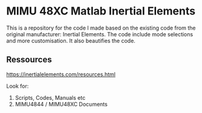 # MIMU 48XC Matlab Inertial Elements
 This is a repository for the code I made based on the existing code from the original manufacturer: Inertial Elements. The code include mode selections and more customisation. It also beautifies the code.

Ressources
----------

https://inertialelements.com/resources.html

Look for:

1. Scripts, Codes, Manuals etc
1. MIMU4844 / MIMU48XC Documents
